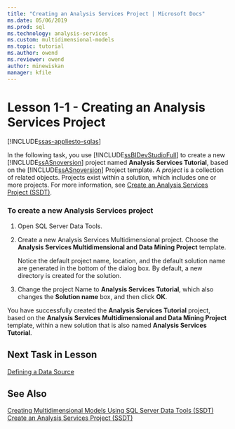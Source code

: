 ```yaml
---
title: "Creating an Analysis Services Project | Microsoft Docs"
ms.date: 05/06/2019
ms.prod: sql
ms.technology: analysis-services
ms.custom: multidimensional-models
ms.topic: tutorial
ms.author: owend
ms.reviewer: owend
author: minewiskan
manager: kfile
---
```

# Lesson 1-1 - Creating an Analysis Services Project
[!INCLUDE[ssas-appliesto-sqlas](../includes/ssas-appliesto-sqlas.md)]

In the following task, you use [!INCLUDE[ssBIDevStudioFull](../includes/ssbidevstudiofull-md.md)] to create a new [!INCLUDE[ssASnoversion](../includes/ssasnoversion-md.md)] project named **Analysis Services Tutorial**, based on the [!INCLUDE[ssASnoversion](../includes/ssasnoversion-md.md)] Project template. A *project* is a collection of related objects. Projects exist within a solution, which includes one or more projects. For more information, see [Create an Analysis Services Project &#40;SSDT&#41;](../multidimensional-models/create-an-analysis-services-project-ssdt.md).  
  
### To create a new Analysis Services project  
  
1.  Open SQL Server Data Tools.  
  
  
2.  Create a new Analysis Services Multidimensional project. Choose the **Analysis Services Multidimensional and Data Mining Project** template.  
  
    Notice the default project name, location, and the default solution name are generated in the bottom of the dialog box. By default, a new directory is created for the solution.  
  
3.  Change the project Name to **Analysis Services Tutorial**, which also changes the **Solution name** box, and then click **OK**.  
  
You have successfully created the **Analysis Services Tutorial** project, based on the **Analysis Services Multidimensional and Data Mining Project** template, within a new solution that is also named **Analysis Services Tutorial**.  
  
## Next Task in Lesson  
[Defining a Data Source](lesson-1-2-defining-a-data-source.md)  
  
## See Also  
[Creating Multidimensional Models Using SQL Server Data Tools &#40;SSDT&#41;](../multidimensional-models/creating-multidimensional-models-using-sql-server-data-tools-ssdt.md)  
[Create an Analysis Services Project &#40;SSDT&#41;](../multidimensional-models/create-an-analysis-services-project-ssdt.md)  
  
  
  
